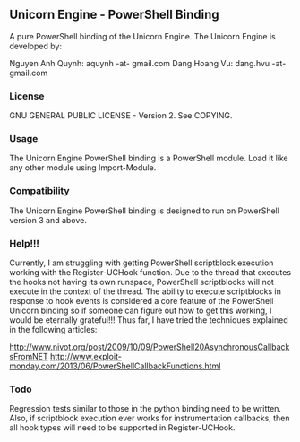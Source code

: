 ## Unicorn Engine - PowerShell Binding

A pure PowerShell binding of the Unicorn Engine. The Unicorn Engine is developed by:

Nguyen Anh Quynh: aquynh -at- gmail.com
Dang Hoang Vu: dang.hvu -at- gmail.com

### License

GNU GENERAL PUBLIC LICENSE - Version 2. See COPYING.

### Usage

The Unicorn Engine PowerShell binding is a PowerShell module. Load it like any other module using Import-Module.

### Compatibility

The Unicorn Engine PowerShell binding is designed to run on PowerShell version 3 and above.

### Help!!!

Currently, I am struggling with getting PowerShell scriptblock execution working with the Register-UCHook function. Due to the thread that executes the hooks not having its own runspace, PowerShell scriptblocks will not execute in the context of the thread. The ability to execute scriptblocks in response to hook events is considered a core feature of the PowerShell Unicorn binding so if someone can figure out how to get this working, I would be eternally grateful!!! Thus far, I have tried the techniques explained in the following articles:

http://www.nivot.org/post/2009/10/09/PowerShell20AsynchronousCallbacksFromNET
http://www.exploit-monday.com/2013/06/PowerShellCallbackFunctions.html

### Todo

Regression tests similar to those in the python binding need to be written. Also, if scriptblock execution ever works for instrumentation callbacks, then all hook types will need to be supported in Register-UCHook.